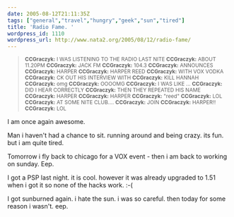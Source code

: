 ```yaml
---
date: 2005-08-12T21:11:35Z
tags: ["general","travel","hungry","geek","sun","tired"]
title: 'Radio Fame. '
wordpress_id: 1110
wordpress_url: http://www.nata2.org/2005/08/12/radio-fame/
---
```


<blockquote><small>
<b>CCGraczyk:</b> I WAS LISTENING TO THE RADIO LAST NITE
<b>CCGraczyk:</b> ABOUT 11.20PM
<b>CCGraczyk:</b> JACK FM
<b>CCGraczyk:</b> 104.3
<b>CCGraczyk:</b> ANNOUNCES
<b>CCGraczyk:</b> HARPER
<b>CCGraczyk:</b> HARPER REED
<b>CCGraczyk:</b> WITH VOX VODKA
<b>CCGraczyk:</b> CK OUT HIS INTERVIEW WITH
<b>CCGraczyk:</b> KILL HANNAH
<b>CCGraczyk:</b> omg
<b>CCGraczyk:</b> OOOOMG
<b>CCGraczyk:</b> I WAS LIKE ...
<b>CCGraczyk:</b> DID I HEAR CORRECTLY
<b>CCGraczyk:</b> THEN THEY REPEATED HIS NAME
<b>CCGraczyk:</b> HARPER
<b>CCGraczyk:</b> HARPER
<b>CCGraczyk:</b> "reed"
<b>CCGraczyk:</b> LOL
<b>CCGraczyk:</b> AT SOME NITE CLUB....
<b>CCGraczyk:</b> JOIN
<b>CCGraczyk:</b> HARPER!!
<b>CCGraczyk:</b> LOL
</small>
</blockquote>

I am once again awesome. 

Man i haven't had a chance to sit. running around and being crazy. its fun. but i am quite tired. 

Tomorrow i fly back to chicago for a VOX event - then i am back to working on sunday. Eep.

I got a PSP last night. it is cool. however it was already upgraded to 1.51 when i got it so none of the hacks work. :-(  

I got sunburned again. i hate the sun. i was so careful. then today for some reason i wasn't. eep.

